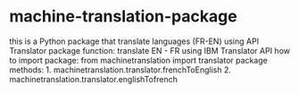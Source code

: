 # machine-translation-package
this is a Python package that translate languages (FR-EN) using API Translator
package function: translate EN - FR using IBM Translator API
how to import package: from machinetranslation import translator
package methods: 1. machinetranslation.translator.frenchToEnglish 2. machinetranslation.translator.englishTofrench
